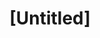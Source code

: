 ---
pid: mx169
title: "[Untitled]"
location_transcription: 
coordinates: "[-75.225625644659, 39.952549790569]"
zipcode: '19143'
gen_neighborhood: West Philadelphia
neighborhood: University City
outside_phl: 
age: '19'
age_range: 13-19
instagram: 
image_file_name: mx_169.jpg
proposal_transcription: |-
  1. a wall of all the Greats that succeeded from Philadelphia
  2. a better Love Park
  3. Color at the subway stops
topic: Environment
topic_summary: 0, 0
type: Park
keywords_other: wall, greats, love park, subway stops
credit: 
image_labels: 
twitter: 
facebook: 
permalink: "/monuments/mx169/"
layout: item-page
---
